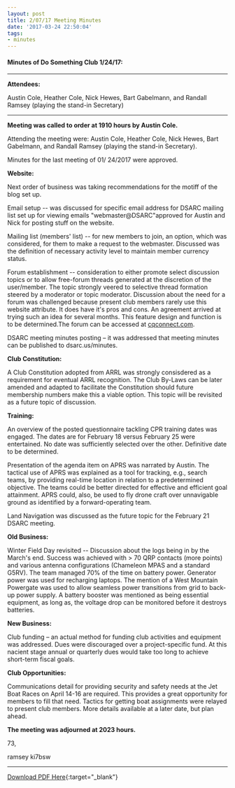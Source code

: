 ```yaml
---
layout: post
title: 2/07/17 Meeting Minutes
date: '2017-03-24 22:50:04'
tags:
- minutes
---
```


#### Minutes of Do Something Club 1/24/17:

---

**Attendees:**

Austin Cole, Heather Cole, Nick Hewes, Bart Gabelmann, and Randall Ramsey (playing the stand-in Secretary)

---


**Meeting was called to order at 1910 hours by Austin Cole.**

Attending the meeting were: Austin Cole, Heather Cole, Nick Hewes, Bart Gabelmann, and Randall Ramsey (playing the stand-in Secretary).

Minutes for the last meeting of 01/ 24/2017 were approved.

**Website:**

Next order of business was taking recommendations for the motiff of the blog set up.

Email setup -- was discussed for specific email address for DSARC mailing list set up for viewing emails "webmaster@DSARC"approved for Austin and Nick for posting stuff on the website.

Mailing list (members' list) -- for new members to join, an option, which was considered, for them to make a request to the webmaster. Discussed was the definition of necessary activity level to maintain member currency status.

Forum establishment -- consideration to either promote select discussion topics or to allow free-forum threads generated at the discretion of the user/member. The topic strongly veered to selective thread formation steered by a moderator or topic moderator. Discussion about the need for a forum was challenged because present club members rarely use this website attribute. It does have it's pros and cons. An agreement arrived at trying such an idea for several months. This feature design and function is to be determined.The forum can be accessed at [cqconnect.com](cqconnect.com).

DSARC meeting minutes posting – it was addressed that meeting minutes can be published to dsarc.us/minutes.

**Club Constitution:**

A Club Constitution adopted from ARRL was strongly consisdered as a requirement for eventual ARRL recognition. The Club By-Laws can be later amended and adapted to facilitate the Constitution should future membership numbers make this a viable option. This topic will be revisited as a future topic of discussion.

**Training:**

An overview of the posted questionnaire tackling CPR training dates was engaged. The dates are for February 18 versus February 25 were entertained. No date was sufficiently selected over the other. Definitive date to be determined.

Presentation of the agenda item on APRS was narrated by Austin. The tactical use of APRS was explained as a tool for tracking, e.g., search teams, by providing real-time location in relation to a predetermined objective. The teams could be better directed for effective and efficient goal attainment. APRS could, also, be used to fly drone craft over unnavigable ground as identified by a forward-operating team.

Land Navigation was discussed as the future topic for the February 21 DSARC meeting.

**Old Business:**

Winter Field Day revisited -- Discussion about the logs being in by the March's end. Success was achieved with &gt; 70 QRP contacts (more points) and various antenna configurations (Chameleon MPAS and a standard G5RV). The team managed 70% of the time on battery power. Generator power was used for recharging laptops. The mention of a West Mountain Powergate was used to allow seamless power transitions from grid to back-up power supply. A battery booster was mentioned as being essential equipment, as long as, the voltage drop can be monitored before it destroys batteries.

**New Business:**

Club funding – an actual method for funding club activities and equipment was addressed. Dues were discouraged over a project-specific fund. At this nacient stage annual or quarterly dues would take too long to achieve short-term fiscal goals.

**Club Opportunities:**

Communications detail for providing security and safety needs at the Jet Boat Races on April 14-16 are required. This provides a great opportunity for members to fill that need. Tactics for getting boat assignments were relayed to present club members. More details available at a later date, but plan ahead.

**The meeting was adjourned at 2023 hours.**

73,

ramsey ki7bsw

---

[Download PDF Here](https://s3-us-west-2.amazonaws.com/palouse-web/DSARC/Minutes/2017/2-7-17+--+DSARC+Meeting+Minutes.pdf){:target="_blank"}
